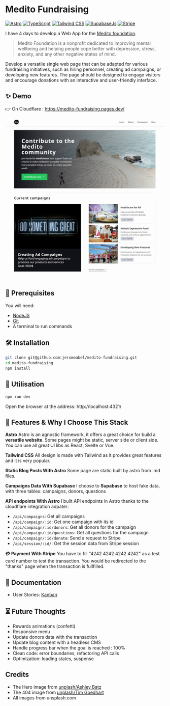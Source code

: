 # Medito Fundraising

[![Astro](https://img.shields.io/badge/Astro-4.1-yellow)](https://astro.build/)
[![TypeScript](https://img.shields.io/badge/TypeScript-5.3-blue)](https://www.typescriptlang.org/)
[![Tailwind CSS](https://img.shields.io/badge/Tailwind_CSS-3.4-blue)](https://tailwindcss.com/)
[![SupabaseJs](https://img.shields.io/badge/Supabase-2.39-green)](https://supabase.com/)
[![Stripe](https://img.shields.io/badge/Stripe-14.12-blue)](https://tailwindcss.com/)

I have 4 days to develop a Web App for the [Medito foundation](https://meditofoundation.org/).

> Medito Foundation is a nonprofit dedicated to improving mental wellbeing and helping people cope better with depression, stress, anxiety, and any other negative states of mind.

Develop a versatile single web page that can be adapted for various fundraising initiatives, such as hiring personnel, creating ad campaigns, or developing new features. The page should be designed to engage visitors and encourage donations with an interactive and user-friendly interface.

## ✨ Demo

👉 On Cloudflare : https://medito-fundraising.pages.dev/

![Screenshot of the Website](./screen.jpg)

## 🚨 Prerequisites

You will need:

- [NodeJS](https://nodejs.org/)
- [Git](https://git-scm.com/)
- A terminal to run commands

## 🛠️ Installation

```sh
git clone git@github.com:jeromeabel/medito-fundraising.git
cd medito-fundraising
npm install
```

## 🚀 Utilisation

```sh
npm run dev
```

Open the browser at the address: http://localhost:4321/

## 🧱 Features & Why I Choose This Stack

**Astro**
Astro is an agnostic framework, it offers a great choice for build a **versatile website**. Some pages might be static, server side or client side. You can use all great UI libs as React, Svelte or Vue.

**Tailwind CSS**
All design is made with Tailwind as it provides great features and it is very popular.

**Static Blog Posts With Astro**
Some page are static built by astro from .md files.

**Campaigns Data With Supabase**
I choose to **Supabase** to host fake data, with three tables: campaigns, donors, questions

**API endpoints With Astro**
I built API endpoints in Astro thanks to the cloudflare integration adpater:

- `/api/campaigns`: Get all campaigns
- `/api/campaign/:id`: Get one campaign with its id
- `/api/campaign/:id/donors`: Get all donors for the campaign
- `/api/campaign/:id/questions`: Get all questions for the campaign
- `/api/campaign/:id/donate`: Send a request to Stripe
- `/api/session/:id/`: Get the session data from Stripe session

**💳 Payment With Stripe**
You have to fill "4242 4242 4242 4242" as a test card number to test the transaction. You would be redirected to the "thanks" page when the transaction is fullfilled.

## 📝 Documentation

- User Stories: [Kanban](https://github.com/users/jeromeabel/projects/6/views/1)

## ⏳ Future Thoughts

- Rewards animations (confetti)
- Responsive menu
- Update donors data with the transaction
- Update blog content with a headless CMS
- Handle progress bar when the goal is reached : 100%
- Clean code: error boundaries, refactoring API calls
- Optimization: loading states, suspense

## Credits

- The Hero image from [unplash/Ashley Batz](https://unsplash.com/fr/photos/personne-marchant-sur-la-plage-pendant-la-journee-betmVWGYcLY)
- The 404 image from [unplash/Tim Goedhart](https://unsplash.com/fr/photos/enseignes-au-neon-breathe-vnpTRdmtQ30)
- All images from unsplash.com
